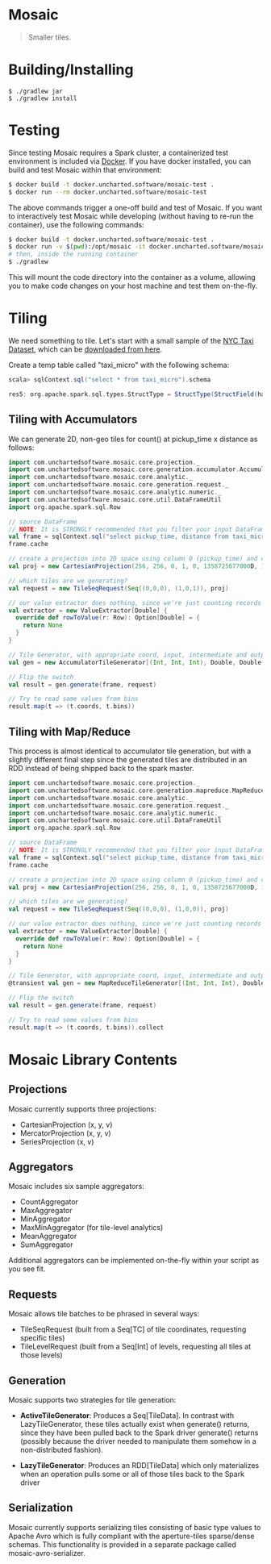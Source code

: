 # Mosaic
> Smaller tiles.

# Building/Installing

```
$ ./gradlew jar
$ ./gradlew install
```

# Testing

Since testing Mosaic requires a Spark cluster, a containerized test environment is included via [Docker](https://www.docker.com/). If you have docker installed, you can build and test Mosaic within that environment:

```bash
$ docker build -t docker.uncharted.software/mosaic-test .
$ docker run --rm docker.uncharted.software/mosaic-test
```

The above commands trigger a one-off build and test of Mosaic. If you want to interactively test Mosaic while developing (without having to re-run the container), use the following commands:

```bash
$ docker build -t docker.uncharted.software/mosaic-test .
$ docker run -v $(pwd):/opt/mosaic -it docker.uncharted.software/mosaic-test bash
# then, inside the running container
$ ./gradlew
```

This will mount the code directory into the container as a volume, allowing you to make code changes on your host machine and test them on-the-fly.

# Tiling

We need something to tile. Let's start with a small sample of the [NYC Taxi Dataset](http://www.andresmh.com/nyctaxitrips/), which can be [downloaded from here](http://assets.oculusinfo.com/pantera/taxi_micro.csv).

Create a temp table called "taxi_micro" with the following schema:

```scala
scala> sqlContext.sql("select * from taxi_micro").schema

res5: org.apache.spark.sql.types.StructType = StructType(StructField(hack,StringType,true), StructField(license,StringType,true), StructField(code,StringType,true), StructField(flag,IntegerType,true), StructField(type,StringType,true), StructField(pickup_time,TimestampType,true), StructField(dropoff_time,TimestampType,true), StructField(passengers,IntegerType,true), StructField(duration,IntegerType,true), StructField(distance,DoubleType,true), StructField(pickup_lon,DoubleType,true), StructField(pickup_lat,DoubleType,true), StructField(dropoff_lon,DoubleType,true), StructField(dropoff_lat,DoubleType,true))
```

## Tiling with Accumulators

We can generate 2D, non-geo tiles for count() at pickup_time x distance as follows:

```scala
import com.unchartedsoftware.mosaic.core.projection._
import com.unchartedsoftware.mosaic.core.generation.accumulator.AccumulatorTileGenerator
import com.unchartedsoftware.mosaic.core.analytic._
import com.unchartedsoftware.mosaic.core.generation.request._
import com.unchartedsoftware.mosaic.core.analytic.numeric._
import com.unchartedsoftware.mosaic.core.util.DataFrameUtil
import org.apache.spark.sql.Row

// source DataFrame
// NOTE: It is STRONGLY recommended that you filter your input DataFrame down to only the columns you need for tiling.
val frame = sqlContext.sql("select pickup_time, distance from taxi_micro")
frame.cache

// create a projection into 2D space using column 0 (pickup_time) and column 1 (distance), and appropriate max/min bounds for both.
val proj = new CartesianProjection(256, 256, 0, 1, 0, 1358725677000D, 1356998880000D, 1, 95.85D, 0)

// which tiles are we generating?
val request = new TileSeqRequest(Seq((0,0,0), (1,0,1)), proj)

// our value extractor does nothing, since we're just counting records
val extractor = new ValueExtractor[Double] {
  override def rowToValue(r: Row): Option[Double] = {
    return None
  }
}

// Tile Generator, with appropriate coord, input, intermediate and output types for bin and tile aggregators (CountAggregator and MaxMinAggregator, in this case)
val gen = new AccumulatorTileGenerator[(Int, Int, Int), Double, Double, java.lang.Double, (Double, Double), (java.lang.Double, java.lang.Double)](sc, proj, extractor, CountAggregator, MaxMinAggregator)

// Flip the switch
val result = gen.generate(frame, request)

// Try to read some values from bins
result.map(t => (t.coords, t.bins))
```

## Tiling with Map/Reduce

This process is almost identical to accumulator tile generation, but with a slightly different final step since the generated tiles are distributed in an RDD instead of being shipped back to the spark master.

```scala
import com.unchartedsoftware.mosaic.core.projection._
import com.unchartedsoftware.mosaic.core.generation.mapreduce.MapReduceTileGenerator
import com.unchartedsoftware.mosaic.core.analytic._
import com.unchartedsoftware.mosaic.core.generation.request._
import com.unchartedsoftware.mosaic.core.analytic.numeric._
import com.unchartedsoftware.mosaic.core.util.DataFrameUtil
import org.apache.spark.sql.Row

// source DataFrame
// NOTE: It is STRONGLY recommended that you filter your input DataFrame down to only the columns you need for tiling.
val frame = sqlContext.sql("select pickup_time, distance from taxi_micro")
frame.cache

// create a projection into 2D space using column 0 (pickup_time) and column 1 (distance), and appropriate max/min bounds for both.
val proj = new CartesianProjection(256, 256, 0, 1, 0, 1358725677000D, 1356998880000D, 1, 95.85D, 0)

// which tiles are we generating?
val request = new TileSeqRequest(Seq((0,0,0), (1,0,0)), proj)

// our value extractor does nothing, since we're just counting records
val extractor = new ValueExtractor[Double] {
  override def rowToValue(r: Row): Option[Double] = {
    return None
  }
}

// Tile Generator, with appropriate coord, input, intermediate and output types for bin and tile aggregators (CountAggregator and MaxMinAggregator, in this case)
@transient val gen = new MapReduceTileGenerator[(Int, Int, Int), Double, Double, java.lang.Double, (Double, Double), (java.lang.Double, java.lang.Double)](sc, proj, extractor, CountAggregator, MaxMinAggregator)

// Flip the switch
val result = gen.generate(frame, request)

// Try to read some values from bins
result.map(t => (t.coords, t.bins)).collect
```

# Mosaic Library Contents

## Projections

Mosaic currently supports three projections:
 * CartesianProjection (x, y, v)
 * MercatorProjection (x, y, v)
 * SeriesProjection (x, v)

## Aggregators

Mosaic includes six sample aggregators:

 * CountAggregator
 * MaxAggregator
 * MinAggregator
 * MaxMinAggregator (for tile-level analytics)
 * MeanAggregator
 * SumAggregator

Additional aggregators can be implemented on-the-fly within your script as you see fit.

## Requests

Mosaic allows tile batches to be phrased in several ways:

 * TileSeqRequest (built from a Seq[TC] of tile coordinates, requesting specific tiles)
 * TileLevelRequest (built from a Seq[Int] of levels, requesting all tiles at those levels)

## Generation

Mosaic supports two strategies for tile generation:

 * **ActiveTileGenerator**: Produces a Seq[TileData]. In contrast with LazyTileGenerator, these tiles actually exist when generate() returns, since they have been pulled back to the Spark driver generate() returns (possibly because the driver needed to manipulate them somehow in a non-distributed fashion).

 * **LazyTileGenerator**: Produces an RDD[TileData] which only materializes when an operation pulls some or all of those tiles back to the Spark driver

## Serialization

Mosaic currently supports serializing tiles consisting of basic type values to Apache Avro which is fully compliant with the aperture-tiles sparse/dense schemas. This functionality is provided in a separate package called mosaic-avro-serializer.
